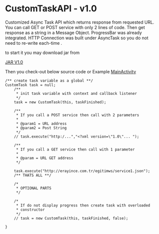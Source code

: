 CustomTaskAPI - v1.0
==========

Customized Async Task API which returns response from requested URL. 
You can call GET or POST service with only 2 lines of code.
Then get response as a string in a Message Object.
ProgressBar was already integrated. 
HTTP Connection was built under AsyncTask so you do not need to re-write each-time .

to start it you may download jar from

<a href="http://metacons.com/customtaskapi_v1.0.jar">JAR V1.0</a>

Then you check-out below source code or Example <a href="https://github.com/metacons/customtask/blob/master/CustomTaskAPI/src/com/metacons/customtaskapi/MainActivity.java">MainActivity</a>



	
    /** create task variable as a global **/
    CustomTask task = null;
		/**
		 * init task variable with context and callback listener
		 */
		task = new CustomTask(this, taskFinished);

		/**
		 * If you call a POST service then call with 2 parameters
		 * 
		 * @param1 = URL address
		 * @param2 = Post String
		 */
		// task.execute("http:/...","<?xml version=\"1.0\"... ");

		/**
		 * If you call a GET service then call with 1 parameter
		 * 
		 * @param = URL GET address
		 */

		task.execute("http://erayince.com.tr/egitimws/service1.json");
		/** THATS ALL **/

		/*
		 * OPTIONAL PARTS
		 */

		/*
		 * If do not display progress then create task with overloaded
		 * constructor
		 */
		// task = new CustomTask(this, taskFinished, false);

	}
